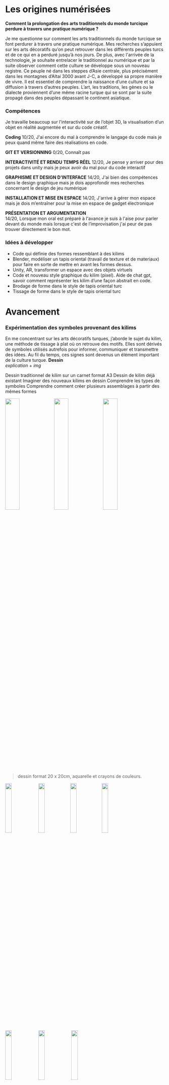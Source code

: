 # Les origines numérisées

**Comment la prolongation des arts traditionnels du monde turcique perdure à travers une pratique numérique ?**

Je me questionne sur comment les arts traditionnels du monde turcique se font perdurer à travers une pratique numérique. Mes recherches s’appuient sur les arts décoratifs qu’on peut retrouver dans les différents peuples turcs et de ce qui en a perduré jusqu’à nos jours. De plus, avec l'arrivée de la technologie, je souhaite entrelacer le traditionnel au numérique et par la suite observer comment cette culture se développe sous un nouveau registre. 
Ce peuple né dans les steppes d’Asie centrale, plus précisément dans les montagnes d’Altai 3000 avant J-C, a développé sa propre manière de vivre. Il est essentiel de comprendre la naissance d’une culture et sa diffusion à travers d’autres peuples. L’art, les traditions, les gènes ou le dialecte proviennent d’une même racine turque qui se sont par la suite propagé dans des peuples dépassant le continent asiatique.

### Compétences
Je travaille beaucoup sur l’interactivité sur de l’objet 3D, la visualisation d’un objet en réalité augmentée et sur du code créatif.

**Coding** 
10/20, J'ai encore du mal à comprendre le langage du code mais je peux quand même faire des réalisations en code. 

**GIT ET VERSIONNING**
0/20, Connaît pas

**INTERACTIVITÉ ET RENDU TEMPS RÉEL**
12/20, Je pense y arriver pour des projets dans unity mais je peux avoir du mal pour du code interactif

**GRAPHISME ET DESIGN D'INTERFACE**
14/20, J'ai bien des compétences dans le design graphique mais je dois approfondir mes recherches concernant le design de jeu numérique

**INSTALLATION ET MISE EN ESPACE** 
14/20, J'arrive à gérer mon espace mais je dois m’entraîner pour la mise en espace de gadget électronique 

**PRÉSENTATION ET ARGUMENTATION**  
14/20, Lorsque mon oral est préparé à l'avance je suis à l'aise pour parler devant du monde mais lorsque c'est de l’improvisation j'ai peur de pas trouver directement le bon mot. 


### Idées à développer <br>
- Code qui définie des formes ressemblant à des kilims
- Blender, modéliser un tapis oriental (travail de texture et de materiaux) pour faire en sorte de mettre en avant les formes dessus.
- Unity, AR, transformer un espace avec des objets virtuels
- Code et nouveau style graphique du kilim (pixel). Aide de chat gpt, savoir comment représenter les kilim d’une façon abstrait en code.
- Brodage de forme dans le style de tapis oriental turc
- Tissage de forme dans le style de tapis oriental turc


#  Avancement
### Expérimentation des symboles provenant des kilims <br>
En me concentrant sur les arts décoratifs turques, j’aborde le sujet du kilim, une méthode de tissage à plat où on retrouve des motifs. Elles sont dérivés de symboles utilisés autrefois pour informer, communiquer et transmettre des idées. Au fil du temps, ces signes sont devenus un élément important de la culture turque. 
**Dessin** <br>
*explication* +
*img*

Dessin traditionnel de kilim
sur un carnet format A3
Dessin de kilim déjà existant 
Imaginer des nouveaux kilims en dessin
Comprendre les types de symboles
Comprendre comment créer plusieurs assemblages à partir des mêmes formes

<img src="img/dessin carnet/dessin1.png" alt="" width="30%"> <img src="img/dessin carnet/dessin2.png" alt="" width="30%"> <img src="img/dessin carnet/dessin3.png" alt="" width="30%">
> dessin format 20 x 20cm, aquarelle et crayons de couleurs.

<img src="img/dessin carnet/petit1.png" alt="" width="20%"> <img src="img/dessin carnet/petit2.png" alt="" width="20%"><img src="img/dessin carnet/petit3.png" alt="" width="20%"><img src="img/dessin carnet/petit4.png" alt="" width="20%"><img src="img/dessin carnet/petit5.png" alt="" width="20%"> <img src="img/dessin carnet/petit6.png" alt="" width="20%"> <img src="img/dessin carnet/petit7.png" alt="" width="20%">
> dessin petit format 10 x 7cm, techniques mixtes. 


Dessin vectoriel de killim <br> <br>

<img src="img/vecto/Component 2.png" alt="" width="80%">

>Elibelinde

<img src="img/vecto/Component 4.png" alt="" width="80%">

> Bereket

<img src="img/vecto/Component 5.png" alt="" width="80%">

> Scoprion mais avec même base

<img src="img/vecto/Component 6.png" alt="" width="80%">

> Monster's feet

<img src="img/vecto/Component 7.png" alt="" width="80%">

> Tarnak

<img src="img/vecto/Component 8.png" alt="" width="80%">

> Eye

<img src="img/vecto/Component 9.png" alt="" width="80%">

> Bukagi

<img src="img/vecto/Component 10.png" alt="" width="70%">

> Bereket


Travail d'assemblage de forme 
Travail sur un style de pixel, rendre le kilim 

**IA experimentation** <br>
J’utilise l’IA pour générer des symboles de kilim que j’intègre ensuite dans différents projets. Ce processus examine si les technologies modernes peuvent imiter la création de motifs traditionnels et dans quelle mesure ces styles restent reconnaissables. Cependant, les dessins générés par l’IA introduisent souvent une divergence unique de la réalité, ce qui entraîne une réinterprétation fascinante des motifs traditionnels.

<img src="img/groupeIA/groupe1.png" alt="" width="100%">

> Proposition de pattern kilim par une intelligence artificielle, Mid Journey 
> Utilisation de prompt "Generate me a symbol elibelinde of kilim" 
> Le paramètre “--tile” permet de créer une image qui pourra se répéter

<img src="img/groupeIA/groupe1-1.png" alt="" width="100%">

> prompt
> 

<img src="img/groupeIA/groupe3.png" alt="" width="100%">

### Wave function 
Code qui permet de faire répéter une image sur VS Code <br>
    https://www.youtube.com/watch?v=rI_y2GAlQFM
Utilisation de mes dessins vectoriels pour le faire répéter en code 
Utilisation des motifs générer par IA pour le faire répéter en code 

Mon travail sur le Wave Function Collapse: <br>
https://etz223.github.io/wavefunction/wavefunctioninterface/


### Artistes references <br>

[Fichier pdf pour les références](./artiste.pdf)


### Accrochage 
<img src="img/install/testinstall.png" alt="" width="40%">

> Aide de Bastien afin de bien définir l'emplacement de chaque motif en élaborant des catégoris.

### Tissages

<img src="img/tissage/tissagevague.png" alt="" width="30%"> <img src="img/tissage/tissagetigre.png" alt="" width="30%"> <img src="img/tissage/tissagescorpion.png" alt="" width="30%">
<img src="img/tissage/tissagerien.png" alt="" width="30%"> <img src="img/tissage/tissagefroid.png" alt="" width="30%">

> Tissage à partir des modèles des symboles véctorisés




**Sujet de recherches d’un autre camarade**  

Prendre le sujet de quelqu’un d’autre m’a permis d’approfondir une thématique sur laquelle je n’avais jamais pris le temps de faire des recherches.  

**Contexte**  
Mes grands-parents maternels ont immigré en France dans les années 80 et ont dû apprendre une nouvelle langue tout en essayant de conserver leur langue maternelle. 
Cependant, il est très difficile de comprendre et de parler une nouvelle langue lorsqu’on est illettré ou analphabète, comme c’est le cas de ma grand-mère.  

J’ai souvent observé les difficultés auxquelles elle faisait face lors de ses échanges avec ses voisines, elles-mêmes immigrées de divers pays comme le Maroc, le Portugal ou le Liban. 
J’apprécie beaucoup cette diversité culturelle qui permet de discuter avec des personnes de tous horizons et d’apprendre sur leurs cultures respectives. 
Je voudrais trouver une solution pour faciliter les échanges entre les personnes ayant des difficultés supplémentaires afin qu’elles ne soient pas exclues de ces discussions.  

**Idée**  
Mon idée est de créer une application de traduction destinée à des échanges spontanés. 
Cette application serait également adaptée aux personnes ayant du mal à manipuler un téléphone ou à comprendre son fonctionnement, 
comme les personnes âgées ou à mobilité réduite.  

L’interface doit être la plus simple possible, sans écriture, afin de ne pas compliquer l’utilisation pour les personnes illettrées ou analphabètes. 
Les consignes pourraient être transmises par audio ou par des images.
L’objectif principal est de proposer une traduction autonome, limitant au maximum les commandes nécessaires pour les utilisateurs.  

**Sujet de recherche**  
Mon idée est en lien avec le sujet de recherche de Valérie sur l’utilisation de l’IA au quotidien.
Je voulais explorer les capacités actuelles de l’IA pour évaluer la faisabilité de concevoir une telle application.

Lien pour voir les échanges avec l'aide de ChatGPT : <br>
https://drive.google.com/drive/folders/133gYCp3KrFpMIJVp0k1zx2G0NHu9E1UW?usp=drive_link

ChatGPT, par exemple, fonctionne mieux lorsque les consignes sont claires et détaillées, mais il peut également présenter des dysfonctionnements qui perturbent les échanges. 
Il est essentiel de comprendre et de s’adapter au rythme de la discussion, car l’IA peut répondre trop rapidement, interrompre la conversation, ou au contraire répondre avec du retard.
Bien que l’intelligence artificielle puisse offrir une solution intéressante pour la traduction, elle n’est pas encore entièrement adaptée à mes exigences pour ce projet.  
  
### Discussion + Aide 

**Bastien** m'a beaucoup aider pour catégoriser mes symboles.
<br><br>
J'ai beaucoup discuter de nos avancées avec **Valérie** et on a vu ce qu'on pouvait améliorer comme par exemple notre discours ou notre intention. 
<br><br>
**Lita** m’a conseillé d’utiliser Claude, une intelligence artificielle où sa spécialité est le codage.
<br><br>
J'ai conseillé à **Anne-Sophie** de regarder le travail de Sougwen Chung. Travail entre l'homme et la machine.
<br><br>
**Hind** a lié mon projet de symbole avec les symboles Amazigh, on retrouve également un travail de mémoire et de narration.

### Contribution aux ressources
Références artistiques <br>
https://github.com/etz223/esad-art-numerique-ressources









